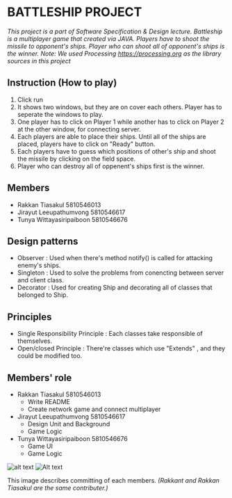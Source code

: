 # BATTLESHIP PROJECT
*This project is a part of Software Specification & Design lecture. Battleship is a multiplayer game that created via JAVA. Players have to shoot the missile to opponent's ships. Player who can shoot all of opponent's ships is the winner. 
Note: We used Processing https://processing.org as the library sources in this project*

## Instruction (How to play)
1. Click run 
2. It shows two windows, but they are on cover each others. Player has to seperate the windows to play.
3. One player has to click on Player 1 while another has to click on Player 2 at the other window, for connecting server.
4. Each players are able to place their ships. Until all of the ships are placed, players have to click on "Ready" button.
5. Each players have to guess which positions of other's ship and shoot the missile by clicking on the field space.
6. Player who can destroy all of oppenent's ships first is the winner.


## Members
- Rakkan Tiasakul 5810546013
- Jirayut Leeupathumvong 5810546617
- Tunya Wittayasiripaiboon 5810546676

## Design patterns
- Observer : Used when there's method notify() is called for attacking enemy's ships.
- Singleton : Used to solve the problems from conencting between server and client class.
- Decorator : Used for creating Ship and decorating all of classes that belonged to Ship.

## Principles
- Single Responsibility Principle : Each classes take responsible of themselves. 
- Open/closed Principle : There're classes which use "Extends" , and they could be modified too.

## Members' role
- Rakkan Tiasakul 5810546013
  - Write README
  - Create network game and connect multiplayer 
- Jirayut Leeupathumvong 5810546617
  - Design Unit and Background
  - Game Logic
- Tunya Wittayasiripaiboon 5810546676
  - Game UI
  - Game Logic
  
![alt text](screenshots/filename.png "Description goes here")
![Alt text](https://ibb.co/e6MMkv)

This image describes committing of each members. 
*(Rakkant and Rakkan Tiasakul are the same contributer.)*
